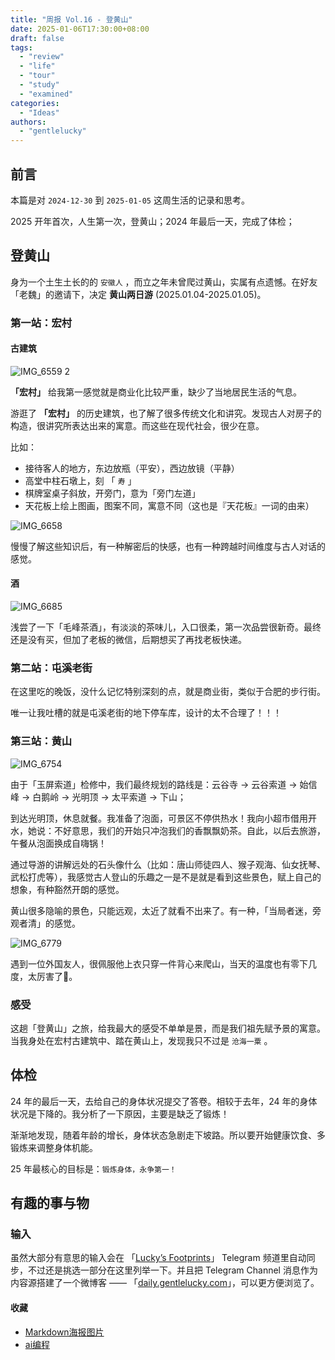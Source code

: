 ```yaml
---
title: "周报 Vol.16 - 登黄山"
date: 2025-01-06T17:30:00+08:00
draft: false
tags: 
  - "review"
  - "life"
  - "tour"
  - "study"
  - "examined"
categories: 
  - "Ideas"
authors:
  - "gentlelucky"
---
```


## 前言

本篇是对  `2024-12-30`  到  `2025-01-05`  这周生活的记录和思考。

2025 开年首次，人生第一次，登黄山；2024 年最后一天，完成了体检；

## 登黄山

身为一个土生土长的的 `安徽人` ，而立之年未曾爬过黄山，实属有点遗憾。在好友「老魏」的邀请下，决定 **黄山两日游** (2025.01.04-2025.01.05)。

### 第一站：宏村

#### 古建筑

![IMG_6559 2](https://image.gentlelucky.com/IMG_6559%202.jpg)

**「宏村」** 给我第一感觉就是商业化比较严重，缺少了当地居民生活的气息。

游逛了 **「宏村」** 的历史建筑，也了解了很多传统文化和讲究。发现古人对房子的构造，很讲究所表达出来的寓意。而这些在现代社会，很少在意。

比如：

- 接待客人的地方，东边放瓶（平安），西边放镜（平静）
- 高堂中柱石墩上，刻 「 `寿` 」
- 棋牌室桌子斜放，开旁门，意为「旁门左道」
- 天花板上绘上图画，图案不同，寓意不同（这也是『天花板』一词的由来）

![IMG_6658](https://image.gentlelucky.com/IMG_6658.jpg)

慢慢了解这些知识后，有一种解密后的快感，也有一种跨越时间维度与古人对话的感觉。

#### 酒

![IMG_6685](https://image.gentlelucky.com/IMG_6685.jpg)

浅尝了一下「毛峰茶酒」，有淡淡的茶味儿，入口很柔，第一次品尝很新奇。最终还是没有买，但加了老板的微信，后期想买了再找老板快递。

### 第二站：屯溪老街

在这里吃的晚饭，没什么记忆特别深刻的点，就是商业街，类似于合肥的步行街。

唯一让我吐槽的就是屯溪老街的地下停车库，设计的太不合理了！！！

### 第三站：黄山

![IMG_6754](https://image.gentlelucky.com/IMG_6754.jpg)

由于「玉屏索道」检修中，我们最终规划的路线是：云谷寺 -> 云谷索道 -> 始信峰 -> 白鹅岭 -> 光明顶 -> 太平索道 -> 下山；

到达光明顶，休息就餐。我准备了泡面，可景区不停供热水！我向小超市借用开水，她说：不好意思，我们的开始只冲泡我们的香飘飘奶茶。自此，以后去旅游，午餐从泡面换成自嗨锅！

通过导游的讲解远处的石头像什么（比如：唐山师徒四人、猴子观海、仙女抚琴、武松打虎等），我感觉古人登山的乐趣之一是不是就是看到这些景色，赋上自己的想象，有种豁然开朗的感觉。

黄山很多隐喻的景色，只能远观，太近了就看不出来了。有一种，「当局者迷，旁观者清」的感觉。

![IMG_6779](https://image.gentlelucky.com/IMG_6779.jpg)

遇到一位外国友人，很佩服他上衣只穿一件背心来爬山，当天的温度也有零下几度，太厉害了🤣。

### 感受

这趟「登黄山」之旅，给我最大的感受不单单是景，而是我们祖先赋予景的寓意。当我身处在宏村古建筑中、踏在黄山上，发现我只不过是 `沧海一粟` 。

## 体检

24 年的最后一天，去给自己的身体状况提交了答卷。相较于去年，24 年的身体状况是下降的。我分析了一下原因，主要是缺乏了锻炼！

渐渐地发现，随着年龄的增长，身体状态急剧走下坡路。所以要开始健康饮食、多锻炼来调整身体机能。

25 年最核心的目标是：`锻炼身体，永争第一！`

## 有趣的事与物

### 输入

虽然大部分有意思的输入会在 「[Lucky’s Footprints](https://t.me/wxluckya)」 Telegram 频道里自动同步，不过还是挑选一部分在这里列举一下。并且把 Telegram Channel 消息作为内容源搭建了一个微博客 —— 「[daily.gentlelucky.com](https://daily.gentlelucky.com/)」，可以更方便浏览了。

#### 收藏

- [Markdown海报图片](https://readpo.com/zh/poster)
- [ai编程](https://www.lookai.top/cn/cursor/instruction/instruction)

